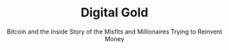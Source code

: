---
layout: page-books
title: Digital Gold
subtitle: Bitcoin and the Inside Story of the Misfits and Millionaires Trying to Reinvent Money
essential: 
categories: ['to-read']
authors: ['Nathaniel Popper']
authors_twitter: ['https://twitter.com/nathanielpopper']
excerpt: .
resource_url: 
amazon_url: https://www.amazon.com/dp/006236250X
wikipedia_url: 
free_url: 
---